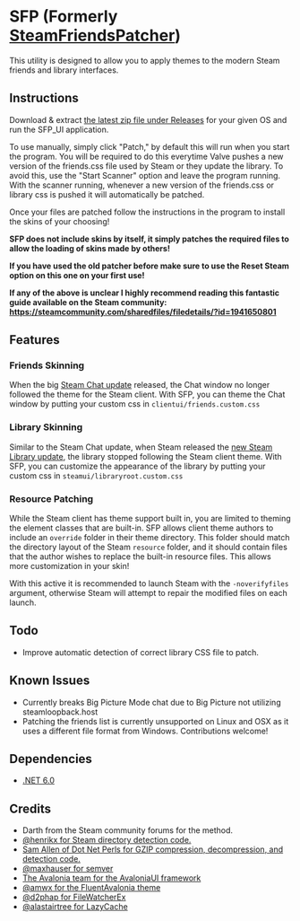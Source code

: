 # SFP (Formerly [SteamFriendsPatcher](https://github.com/PhantomGamers/SteamFriendsPatcher))

This utility is designed to allow you to apply themes to the modern Steam friends and library interfaces.

## Instructions

Download & extract [the latest zip file under Releases](https://github.com/PhantomGamers/SFP/releases/latest) for your given OS and run the SFP_UI application.

To use manually, simply click "Patch," by default this will run when you start the program.
You will be required to do this everytime Valve pushes a new version of the friends.css file used by Steam or they update the library.
To avoid this, use the "Start Scanner" option and leave the program running.
With the scanner running, whenever a new version of the friends.css or library css is pushed it will automatically be patched.

Once your files are patched follow the instructions in the program to install the skins of your choosing!

**SFP does not include skins by itself, it simply patches the required files to allow the loading of skins made by others!**

**If you have used the old patcher before make sure to use the Reset Steam option on this one on your first use!**

**If any of the above is unclear I highly recommend reading this fantastic guide available on the Steam community: <https://steamcommunity.com/sharedfiles/filedetails/?id=1941650801>**

## Features

### Friends Skinning

When the big [Steam Chat update](https://steamcommunity.com/updates/chatupdate) released, the Chat window no longer followed the theme for the Steam client. With SFP, you can theme the Chat window by putting your custom css in `clientui/friends.custom.css`

### Library Skinning

Similar to the Steam Chat update, when Steam released the [new Steam Library update](https://store.steampowered.com/libraryupdate), the library stopped following the Steam client theme. With SFP, you can customize the appearance of the library by putting your custom css in `steamui/libraryroot.custom.css`

### Resource Patching

While the Steam client has theme support built in, you are limited to theming the element classes that are built-in. SFP allows client theme authors to include an `override` folder in their theme directory. This folder should match the directory layout of the Steam `resource` folder, and it should contain files that the author wishes to replace the built-in resource files. This allows more customization in your skin!

With this active it is recommended to launch Steam with the `-noverifyfiles` argument, otherwise Steam will attempt to repair the modified files on each launch.

## Todo

* Improve automatic detection of correct library CSS file to patch.

## Known Issues

* Currently breaks Big Picture Mode chat due to Big Picture not utilizing steamloopback.host
* Patching the friends list is currently unsupported on Linux and OSX as it uses a different file format from Windows. Contributions welcome!

## Dependencies

* [.NET 6.0](https://dotnet.microsoft.com/en-us/download/dotnet/6.0)

## Credits

* Darth from the Steam community forums for the method.
* [@henrikx for Steam directory detection code.](https://github.com/henrikx/metroskininstaller)
* [Sam Allen of Dot Net Perls for GZIP compression, decompression, and detection code.](https://www.dotnetperls.com/decompress)
* [@maxhauser for semver](https://github.com/maxhauser/semver)
* [The Avalonia team for the AvaloniaUI framework](https://github.com/AvaloniaUI/Avalonia)
* [@amwx for the FluentAvalonia theme](https://github.com/amwx/FluentAvalonia)
* [@d2phap for FileWatcherEx](https://github.com/d2phap/FileWatcherEx)
* [@alastairtree for LazyCache](https://github.com/alastairtree/LazyCache)
